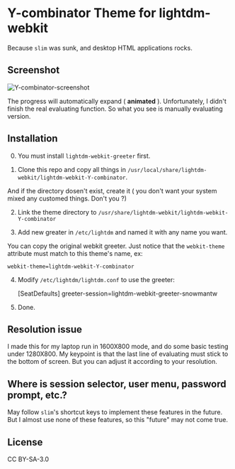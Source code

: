 # Y-combinator Theme for lightdm-webkit

Because `slim` was sunk, and desktop HTML applications rocks.

## Screenshot

![Y-combinator-screenshot](https://raw.github.com/snowmantw/lightdm-webkit-Y-combinator/master/lightdm-webkit-Y-combinator.gif)

The progress will automatically expand ( **animated** ).
Unfortunately, I didn't finish the real evaluating function.
So what you see is manually evaluating version. 

## Installation

0. You must install `lightdm-webkit-greeter` first.

1. Clone this repo and copy all things in `/usr/local/share/lightdm-webkit/lightdm-webkit-Y-combinator`.

And if the directory dosen't exist, create it ( you don't want your system mixed any customed things. Don't you ?)

2. Link the theme directory to `/usr/share/lightdm-webkit/lightdm-webkit-Y-combinator`

3. Add new greater in `/etc/lightdm` and named it with any name you want.

You can copy the original webkit greeter.
Just notice that the `webkit-theme` attribute must match to this theme's name, ex:

    webkit-theme=lightdm-webkit-Y-combinator

4. Modify `/etc/lightdm/lightdm.conf` to use the greeter:

    [SeatDefaults]
    greeter-session=lightdm-webkit-greeter-snowmantw

5. Done.


## Resolution issue

I made this for my laptop run in 1600X800 mode, and do some basic testing under 1280X800.
My keypoint is that the last line of evaluating must stick to the bottom of screen.
But you can adjust it according to your resolution.

## Where is session selector, user menu, password prompt, etc.?  

May follow `slim`'s shortcut keys to implement these features in the future.
But I almost use none of these features, so this "future" may not come true. 

## License

CC BY-SA-3.0
